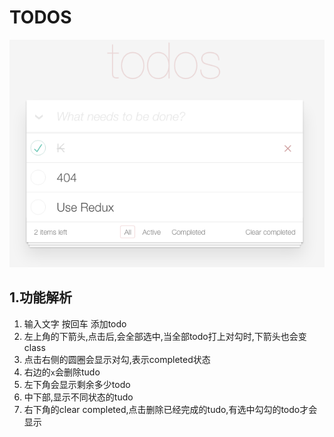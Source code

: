 # TODOS

![TODOS](QQ20160331-3.png)

## 1.功能解析

1. 输入文字 按回车 添加todo
2. 左上角的下箭头,点击后,会全部选中,当全部todo打上对勾时,下箭头也会变class
3. 点击右侧的圆圈会显示对勾,表示completed状态
3. 右边的`x`会删除tudo
4. 左下角会显示剩余多少todo
5. 中下部,显示不同状态的tudo
6. 右下角的clear completed,点击删除已经完成的tudo,有选中勾勾的todo才会显示



